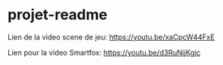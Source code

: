 # projet-readme
Lien de la video scene de jeu: https://youtu.be/xaCpcW44FxE

Lien pour la video Smartfox: https://youtu.be/d3RuNjjKgjc